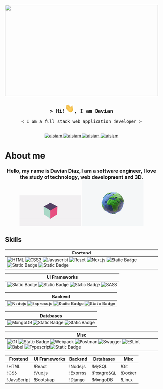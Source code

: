 <!-- Intro  -->
<img src="http://terminal.amorodio.es/files/2023/07/1366_2000-1038x576.jpg" width="100%" height="300">
<h3 align="center">
 <samp>&gt; Hi!<img src="https://raw.githubusercontent.com/ABSphreak/ABSphreak/master/gifs/Hi.gif" width="30px">, I am <b>Davian </b>
        </samp>
</h3>
<p align="center"> 
  <samp>
    < I am a full stack web application developer > 
    <br>
    <br>
  </samp>
</p>

<p align="center">
 <a href="" target="_blank">
  <img src="https://img.shields.io/badge/LinkedIn-0077B5?style=for-the-badge&logo=linkedin&logoColor=white" alt="alsiam"/>
 </a>
    <a href="" target="_blank">
  <img src="https://img.shields.io/badge/gmail-%23EA4335?style=for-the-badge&logo=gmail&logoColor=%23EA4335&labelColor=white" alt="alsiam"  />
  </a>
   <a href="" target="_blank">
  <img src="https://img.shields.io/badge/Facebook-20BEFF?&style=for-the-badge&logo=facebook&logoColor=white" alt="alsiam"  />
  </a> 
 <a href="" target="_blank">
  <img src="https://img.shields.io/badge/Instagram-fe4164?style=for-the-badge&logo=instagram&logoColor=white" alt="alsiam" />
 </a> 
</p>

<!-- About Section -->

# About me

 <h3 align="center">Hello, my name is Davian Diaz, I am a software engineer, I love the study of technology, web development and 3D.
<br/>
<img src="https://github.com/DavianDiazM/DavianDiazM/blob/main/static/spinning-3d-cube.gif" alt="Descripción del GIF" width="40%" height="40%" />
<img src="https://github.com/DavianDiazM/DavianDiazM/blob/main/static/2b07f62987e987d4e53e84aa8b963b83.gif" alt="Descripción del GIF" width="40%" height="40%" />

<br/>

## Skills
| **Frontend** |
|--------------|
| ![HTML](https://img.shields.io/badge/HTML5-E34F26?style=for-the-badge&logo=html5&logoColor=white) ![CSS3](https://img.shields.io/badge/CSS3-1572B6?style=for-the-badge&logo=css3&logoColor=white) ![Javascript](https://img.shields.io/badge/Javascript-F0DB4F?style=for-the-badge&labelColor=black&logo=javascript&logoColor=F0DB4F) ![React](https://img.shields.io/badge/-React-61DBFB?style=for-the-badge&labelColor=black&logo=react&logoColor=61DBFB) ![Next.js](https://img.shields.io/badge/next.js-000000?style=for-the-badge&logo=nextdotjs&logoColor=white) ![Static Badge](https://img.shields.io/badge/Vue.js-%234FC08D?style=for-the-badge&logo=vuedotjs&logoColor=%234FC08D&labelColor=%23dcedf4) ![Static Badge](https://img.shields.io/badge/Three.js-%233C3C3D?style=for-the-badge&logo=threedotjs&logoColor=%23000000&labelColor=white) ![Static Badge](https://img.shields.io/badge/WebGL-%23D81939?style=for-the-badge&logo=webgl&logoColor=%23990000&labelColor=white) |

| **UI Frameworks** |
|--------------|
| ![Static Badge](https://img.shields.io/badge/Material%20UI-%23007FFF?style=for-the-badge&logo=mui&logoColor=%23007FFF&labelColor=%23242424) ![Static Badge](https://img.shields.io/badge/Bootstrap-%237952B3?style=for-the-badge&logo=bootstrap&logoColor=%237952B3&labelColor=%23dcedf4) ![Static Badge](https://img.shields.io/badge/Tailwindcss-%2306B6D4?style=for-the-badge&logo=tailwindcss&logoColor=%2306B6D4&labelColor=%23242424) ![SASS](https://img.shields.io/badge/SASS-hotpink.svg?style=for-the-badge&logo=SASS&logoColor=white) |

| **Backend** |
|--------------|
|  ![Nodejs](https://img.shields.io/badge/Nodejs-3C873A?style=for-the-badge&labelColor=black&logo=node.js&logoColor=3C873A) ![Express.js](https://img.shields.io/badge/Express.js-000000?style=for-the-badge&logo=express&logoColor=white) ![Static Badge](https://img.shields.io/badge/Nest.js-%23E0234E?style=for-the-badge&logo=nestjs&logoColor=%23E0234E&labelColor=white) ![Static Badge](https://img.shields.io/badge/SpringBoot-%236DB33F?style=for-the-badge&logo=spring&logoColor=%236DB33F&labelColor=white) |

| **Databases** |
|--------------|
| ![MongoDB](https://img.shields.io/badge/MongoDB-4EA94B?style=for-the-badge&logo=mongodb&logoColor=white) ![Static Badge](https://img.shields.io/badge/Sql%20Server-%23990000?style=for-the-badge&labelColor=%23e2e8ec) ![Static Badge](https://img.shields.io/badge/PostgreSql-%234169E1?style=for-the-badge&logo=postgresql&logoColor=%234169E1&labelColor=%23e2e8ec) |


| **Misc** |
|--------------|
| ![Git](https://img.shields.io/badge/Git-F05032?style=for-the-badge&logo=git&logoColor=white) ![Static Badge](https://img.shields.io/badge/GitHub-%23181717?style=for-the-badge&logo=github&logoColor=%23181717&labelColor=white) ![Webpack](https://img.shields.io/badge/webpack-%238DD6F9.svg?style=for-the-badge&logo=webpack&logoColor=black) ![Postman](https://img.shields.io/badge/Postman-FF6C37?style=for-the-badge&logo=postman&logoColor=white) ![Swagger](https://img.shields.io/badge/-Swagger-%23Clojure?style=for-the-badge&logo=swagger&logoColor=white) ![ESLint](https://img.shields.io/badge/ESLint-4B3263?style=for-the-badge&logo=eslint&logoColor=white) ![Babel](https://img.shields.io/badge/Babel-F9DC3e?style=for-the-badge&logo=babel&logoColor=black) ![Typescript](https://img.shields.io/badge/Typescript-007acc?style=for-the-badge&labelColor=black&logo=typescript&logoColor=007acc)![Static Badge](https://img.shields.io/badge/Vite-%23646CFF?style=for-the-badge&logo=vite&logoColor=%23646CFF&labelColor=white)|

| **Frontend** | **UI Frameworks** | **Backend** | **Databases** | **Misc** |
|--------------|-------------------|-------------|---------------|----------|
| !HTML | !React | !Node.js | !MySQL | !Git |
| !CSS | !Vue.js | !Express | !PostgreSQL | !Docker |
| !JavaScript | !Bootstrap | !Django | !MongoDB | !Linux |

<!--
**DavianDiazM/DavianDiazM** is a ✨ _special_ ✨ repository because its `README.md` (this file) appears on your GitHub profile.

Here are some ideas to get you started:

- 🔭 I’m currently working on ...
- 🌱 I’m currently learning ...
- 👯 I’m looking to collaborate on ...
- 🤔 I’m looking for help with ...
- 💬 Ask me about ...
- 📫 How to reach me: ...
- 😄 Pronouns: ...
- ⚡ Fun fact: ...
-->
